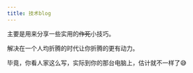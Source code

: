 ```yaml
---
title: 技术blog
---
```


主要是用来分享一些实用的~~作死~~小技巧。

解决在一个人均折腾的时代让你折腾的更有动力。

毕竟，你看人家这么写，实际到你的那台电脑上，估计就不一样了:sweat_smile:

